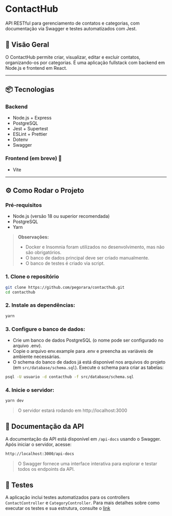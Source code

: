 # ContactHub

API RESTful para gerenciamento de contatos e categorias, com documentação via Swagger e testes automatizados com Jest.

## 🧠 Visão Geral

O ContactHub permite criar, visualizar, editar e excluir contatos, organizando-os por categorias. É uma aplicação fullstack com backend em Node.js e frontend em React.

---

## 📦 Tecnologias

### Backend
- Node.js + Express
- PostgreSQL
- Jest + Supertest
- ESLint + Prettier
- Dotenv
- Swagger 

### Frontend (em breve) 🚧
- Vite

---

## ⚙️ Como Rodar o Projeto

### Pré-requisitos
- Node.js (versão 18 ou superior recomendada)
- PostgreSQL
- Yarn

> **Observações:**
> - Docker e Insomnia foram utilizados no desenvolvimento, mas não são obrigatórios.
> - O banco de dados principal deve ser criado manualmente.
> - O banco de testes é criado via script.


### 1. Clone o repositório
```bash
git clone https://github.com/pegorara/contacthub.git
cd contacthub
```

### 2. Instale as dependências:
```bash
yarn
```
### 3. Configure o banco de dados:
- Crie um banco de dados PostgreSQL (o nome pode ser configurado no arquivo .env).
- Copie o arquivo env.example para .env e preencha as variáveis de ambiente necessárias.
- O schema do banco de dados já está disponível nos arquivos do projeto (em `src/database/schema.sql`). Execute o schema para criar as tabelas:
```bash
psql -U usuario -d contacthub -f src/database/schema.sql
```
### 4. Inicie o servidor:
```bash
yarn dev
```
>  O servidor estará rodando em http://localhost:3000

## 📘 Documentação da API
A documentação da API está disponível em `/api-docs` usando o Swagger. Após iniciar o servidor, acesse:
```bash
http://localhost:3000/api-docs
```
> O Swagger fornece uma interface interativa para explorar e testar todos os endpoints da API.

## 🧪 Testes
A aplicação inclui testes automatizados para os controllers `ContactController` e `CategoryController`. Para mais detalhes sobre como executar os testes e sua estrutura, consulte o [link](https://github.com/Pegorara/ContactHub/blob/main/api/src/docs/backend-tests.md)


